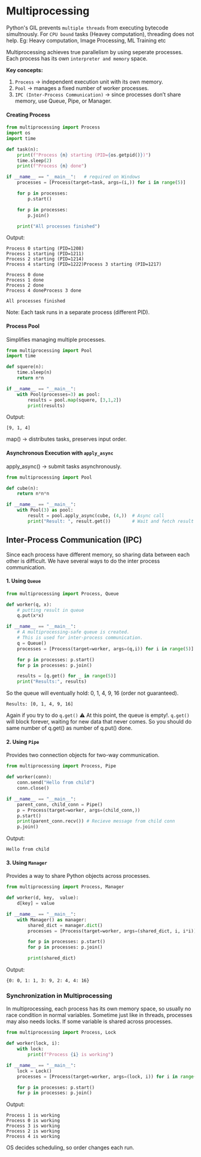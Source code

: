 # Multiprocessing
Python's GIL prevents `multiple threads` from executing bytecode simultnously.
For `CPU bound` tasks (Heavey computation), threading does not help.
Eg: Heavy computation, Image Processing, ML Training etc

Multiprocessing achieves true parallelism by using seperate processes.
Each process has its own `interpreter and memory` space.

**Key concepts:**
1. `Process` → independent execution unit with its own memory.
2. `Pool` → manages a fixed number of worker processes.
3. `IPC (Inter-Process Communication)` → since processes don’t share memory, use Queue, Pipe, or Manager.

#### Creating Process
```python
from multiprocessing import Process
import os
import time

def task(n):
    print(f"Process {n} starting (PID={os.getpid()})")
    time.sleep(2)
    print(f"Process {n} done")

if __name__ == "__main__":   # required on Windows
    processes = [Process(target=task, args=(i,)) for i in range(5)]

    for p in processes:
        p.start()

    for p in processes:
        p.join()

    print("All processes finished")

```
Output:
```
Process 0 starting (PID=1208)
Process 1 starting (PID=1211)
Process 2 starting (PID=1214)
Process 4 starting (PID=1222)Process 3 starting (PID=1217)

Process 0 done
Process 1 done
Process 2 done
Process 4 doneProcess 3 done

All processes finished
```
Note: Each task runs in a separate process (different PID).

#### Process Pool
Simplifies managing multiple processes.

```python
from multiprocessing import Pool
import time

def squere(n):
    time.sleep(n)
    return n*n

if __name__ == "__main__":
    with Pool(processes=3) as pool:
        results = pool.map(squere, [3,1,2])
        print(results)
```
Output:
```
[9, 1, 4]
```
map() → distributes tasks, preserves input order.

#### Asynchronous Execution with `apply_async`
apply_async() → submit tasks asynchronously.

```python
from multiprocessing import Pool

def cube(n):
    return n*n*n

if __name__ == "__main__":
    with Pool(3) as pool:
        result = pool.apply_async(cube, (4,))  # Async call
        print("Result: ", result.get())        # Wait and fetch result
```

## Inter-Process Communication (IPC)
Since each process have different memory, so sharing data between each other is difficult.
We have several ways to do the inter process communication.

#### 1. Using `Queue`
```python
from multiprocessing import Process, Queue

def worker(q, x):
    # putting result in queue
    q.put(x*x)

if __name__ == "__main__":
    # A multiprocessing-safe queue is created.
    # This is used for inter-process communication.
    q = Queue()
    processes = [Process(target=worker, args=(q,i)) for i in range(5)]

    for p in processes: p.start()
    for p in processes: p.join()

    results = [q.get() for _ in range(5)]
    print("Results:", results)
```
So the queue will eventually hold: 0, 1, 4, 9, 16 (order not guaranteed).
```
Results: [0, 1, 4, 9, 16]
```
Again if you try to do `q.get()`
⚠️ At this point, the queue is empty!. 
`q.get()` will block forever, waiting for new data that never comes.
So you should do same number of q.get() as number of q.put() done.

#### 2. Using `Pipe`
Provides two connection objects for two-way communication.

```python
from multiprocessing import Process, Pipe

def worker(conn):
    conn.send("Hello from child")
    conn.close()

if __name__ == "__main__":
    parent_conn, child_conn = Pipe()
    p = Process(target=worker, args=(child_conn,))
    p.start()
    print(parent_conn.recv()) # Recieve message from child conn
    p.join()
```
Output:
```
Hello from child
```

#### 3. Using `Manager`
Provides a way to share Python objects across processes.

```python
from multiprocessing import Process, Manager

def worker(d, key,  value):
    d[key] = value

if __name__ == "__main__":
    with Manager() as manager:
        shared_dict = manager.dict()
        processes = [Process(target=worker, args=(shared_dict, i, i*i)) for i in range(5)]

        for p in processes: p.start()
        for p in processes: p.join()

        print(shared_dict)
```
Output:
```
{0: 0, 1: 1, 3: 9, 2: 4, 4: 16}
```

### Synchronization in Multiprocessing
In multiprocessing, each process has its own memory space, so usually no race condition in normal variables.
Sometime just like in threads, processes may also needs locks. If some variable is shared across processes.

```python
from multiprocessing import Process, Lock

def worker(lock, i):
    with lock:
        print(f"Process {i} is working")

if __name__ == "__main__":
    lock = Lock()
    processes = [Process(target=worker, args=(lock, i)) for i in range(5)]

    for p in processes: p.start()
    for p in processes: p.join()
```
Output:
```
Process 1 is working
Process 0 is working
Process 3 is working
Process 2 is working
Process 4 is working
```
OS decides scheduling, so order changes each run.

